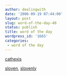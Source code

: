 ```yaml
---
author: dealingwith
date: '2006-09-19 07:44:00'
layout: post
slug: word-of-the-day-40
status: publish
title: word of the day
wordpress_id: '1665'
categories:
 - word of the day
---
```


[cathexis][1]

[sloven][2], [slovenly][2]

   [1]: http://dictionary.reference.com/search?q=cathexis

   [2]: http://dictionary.reference.com/search?q=sloven

